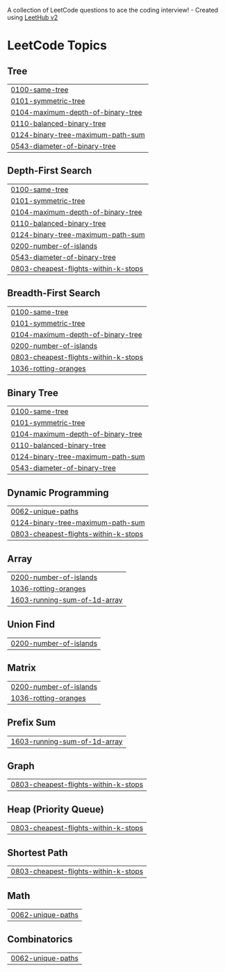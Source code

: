 A collection of LeetCode questions to ace the coding interview! - Created using [LeetHub v2](https://github.com/arunbhardwaj/LeetHub-2.0)
<!---LeetCode Topics Start-->
# LeetCode Topics
## Tree
|  |
| ------- |
| [0100-same-tree](https://github.com/Kaushiki27agrawal/DSA-Practise/tree/master/0100-same-tree) |
| [0101-symmetric-tree](https://github.com/Kaushiki27agrawal/DSA-Practise/tree/master/0101-symmetric-tree) |
| [0104-maximum-depth-of-binary-tree](https://github.com/Kaushiki27agrawal/DSA-Practise/tree/master/0104-maximum-depth-of-binary-tree) |
| [0110-balanced-binary-tree](https://github.com/Kaushiki27agrawal/DSA-Practise/tree/master/0110-balanced-binary-tree) |
| [0124-binary-tree-maximum-path-sum](https://github.com/Kaushiki27agrawal/DSA-Practise/tree/master/0124-binary-tree-maximum-path-sum) |
| [0543-diameter-of-binary-tree](https://github.com/Kaushiki27agrawal/DSA-Practise/tree/master/0543-diameter-of-binary-tree) |
## Depth-First Search
|  |
| ------- |
| [0100-same-tree](https://github.com/Kaushiki27agrawal/DSA-Practise/tree/master/0100-same-tree) |
| [0101-symmetric-tree](https://github.com/Kaushiki27agrawal/DSA-Practise/tree/master/0101-symmetric-tree) |
| [0104-maximum-depth-of-binary-tree](https://github.com/Kaushiki27agrawal/DSA-Practise/tree/master/0104-maximum-depth-of-binary-tree) |
| [0110-balanced-binary-tree](https://github.com/Kaushiki27agrawal/DSA-Practise/tree/master/0110-balanced-binary-tree) |
| [0124-binary-tree-maximum-path-sum](https://github.com/Kaushiki27agrawal/DSA-Practise/tree/master/0124-binary-tree-maximum-path-sum) |
| [0200-number-of-islands](https://github.com/Kaushiki27agrawal/DSA-Practise/tree/master/0200-number-of-islands) |
| [0543-diameter-of-binary-tree](https://github.com/Kaushiki27agrawal/DSA-Practise/tree/master/0543-diameter-of-binary-tree) |
| [0803-cheapest-flights-within-k-stops](https://github.com/Kaushiki27agrawal/DSA-Practise/tree/master/0803-cheapest-flights-within-k-stops) |
## Breadth-First Search
|  |
| ------- |
| [0100-same-tree](https://github.com/Kaushiki27agrawal/DSA-Practise/tree/master/0100-same-tree) |
| [0101-symmetric-tree](https://github.com/Kaushiki27agrawal/DSA-Practise/tree/master/0101-symmetric-tree) |
| [0104-maximum-depth-of-binary-tree](https://github.com/Kaushiki27agrawal/DSA-Practise/tree/master/0104-maximum-depth-of-binary-tree) |
| [0200-number-of-islands](https://github.com/Kaushiki27agrawal/DSA-Practise/tree/master/0200-number-of-islands) |
| [0803-cheapest-flights-within-k-stops](https://github.com/Kaushiki27agrawal/DSA-Practise/tree/master/0803-cheapest-flights-within-k-stops) |
| [1036-rotting-oranges](https://github.com/Kaushiki27agrawal/DSA-Practise/tree/master/1036-rotting-oranges) |
## Binary Tree
|  |
| ------- |
| [0100-same-tree](https://github.com/Kaushiki27agrawal/DSA-Practise/tree/master/0100-same-tree) |
| [0101-symmetric-tree](https://github.com/Kaushiki27agrawal/DSA-Practise/tree/master/0101-symmetric-tree) |
| [0104-maximum-depth-of-binary-tree](https://github.com/Kaushiki27agrawal/DSA-Practise/tree/master/0104-maximum-depth-of-binary-tree) |
| [0110-balanced-binary-tree](https://github.com/Kaushiki27agrawal/DSA-Practise/tree/master/0110-balanced-binary-tree) |
| [0124-binary-tree-maximum-path-sum](https://github.com/Kaushiki27agrawal/DSA-Practise/tree/master/0124-binary-tree-maximum-path-sum) |
| [0543-diameter-of-binary-tree](https://github.com/Kaushiki27agrawal/DSA-Practise/tree/master/0543-diameter-of-binary-tree) |
## Dynamic Programming
|  |
| ------- |
| [0062-unique-paths](https://github.com/Kaushiki27agrawal/DSA-Practise/tree/master/0062-unique-paths) |
| [0124-binary-tree-maximum-path-sum](https://github.com/Kaushiki27agrawal/DSA-Practise/tree/master/0124-binary-tree-maximum-path-sum) |
| [0803-cheapest-flights-within-k-stops](https://github.com/Kaushiki27agrawal/DSA-Practise/tree/master/0803-cheapest-flights-within-k-stops) |
## Array
|  |
| ------- |
| [0200-number-of-islands](https://github.com/Kaushiki27agrawal/DSA-Practise/tree/master/0200-number-of-islands) |
| [1036-rotting-oranges](https://github.com/Kaushiki27agrawal/DSA-Practise/tree/master/1036-rotting-oranges) |
| [1603-running-sum-of-1d-array](https://github.com/Kaushiki27agrawal/DSA-Practise/tree/master/1603-running-sum-of-1d-array) |
## Union Find
|  |
| ------- |
| [0200-number-of-islands](https://github.com/Kaushiki27agrawal/DSA-Practise/tree/master/0200-number-of-islands) |
## Matrix
|  |
| ------- |
| [0200-number-of-islands](https://github.com/Kaushiki27agrawal/DSA-Practise/tree/master/0200-number-of-islands) |
| [1036-rotting-oranges](https://github.com/Kaushiki27agrawal/DSA-Practise/tree/master/1036-rotting-oranges) |
## Prefix Sum
|  |
| ------- |
| [1603-running-sum-of-1d-array](https://github.com/Kaushiki27agrawal/DSA-Practise/tree/master/1603-running-sum-of-1d-array) |
## Graph
|  |
| ------- |
| [0803-cheapest-flights-within-k-stops](https://github.com/Kaushiki27agrawal/DSA-Practise/tree/master/0803-cheapest-flights-within-k-stops) |
## Heap (Priority Queue)
|  |
| ------- |
| [0803-cheapest-flights-within-k-stops](https://github.com/Kaushiki27agrawal/DSA-Practise/tree/master/0803-cheapest-flights-within-k-stops) |
## Shortest Path
|  |
| ------- |
| [0803-cheapest-flights-within-k-stops](https://github.com/Kaushiki27agrawal/DSA-Practise/tree/master/0803-cheapest-flights-within-k-stops) |
## Math
|  |
| ------- |
| [0062-unique-paths](https://github.com/Kaushiki27agrawal/DSA-Practise/tree/master/0062-unique-paths) |
## Combinatorics
|  |
| ------- |
| [0062-unique-paths](https://github.com/Kaushiki27agrawal/DSA-Practise/tree/master/0062-unique-paths) |
<!---LeetCode Topics End-->